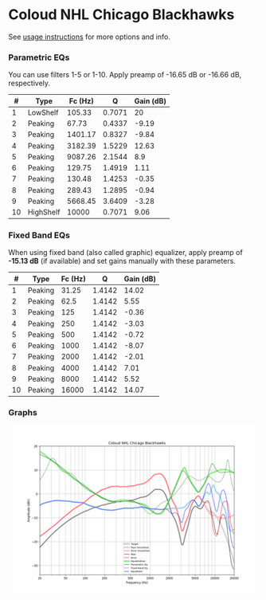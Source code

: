 # Coloud NHL Chicago Blackhawks
See [usage instructions](https://github.com/jaakkopasanen/AutoEq#usage) for more options and info.

### Parametric EQs
You can use filters 1-5 or 1-10. Apply preamp of -16.65 dB or -16.66 dB, respectively.

|   # | Type      |   Fc (Hz) |      Q |   Gain (dB) |
|-----|-----------|-----------|--------|-------------|
|   1 | LowShelf  |    105.33 | 0.7071 |       20    |
|   2 | Peaking   |     67.73 | 0.4337 |       -9.19 |
|   3 | Peaking   |   1401.17 | 0.8327 |       -9.84 |
|   4 | Peaking   |   3182.39 | 1.5229 |       12.63 |
|   5 | Peaking   |   9087.26 | 2.1544 |        8.9  |
|   6 | Peaking   |    129.75 | 1.4919 |        1.11 |
|   7 | Peaking   |    130.48 | 1.4253 |       -0.35 |
|   8 | Peaking   |    289.43 | 1.2895 |       -0.94 |
|   9 | Peaking   |   5668.45 | 3.6409 |       -3.28 |
|  10 | HighShelf |  10000    | 0.7071 |        9.06 |

### Fixed Band EQs
When using fixed band (also called graphic) equalizer, apply preamp of **-15.13 dB** (if available) and set gains manually with these parameters.

|   # | Type    |   Fc (Hz) |      Q |   Gain (dB) |
|-----|---------|-----------|--------|-------------|
|   1 | Peaking |     31.25 | 1.4142 |       14.02 |
|   2 | Peaking |     62.5  | 1.4142 |        5.55 |
|   3 | Peaking |    125    | 1.4142 |       -0.36 |
|   4 | Peaking |    250    | 1.4142 |       -3.03 |
|   5 | Peaking |    500    | 1.4142 |       -0.72 |
|   6 | Peaking |   1000    | 1.4142 |       -8.07 |
|   7 | Peaking |   2000    | 1.4142 |       -2.01 |
|   8 | Peaking |   4000    | 1.4142 |        7.01 |
|   9 | Peaking |   8000    | 1.4142 |        5.52 |
|  10 | Peaking |  16000    | 1.4142 |       14.07 |

### Graphs
![](./Coloud%20NHL%20Chicago%20Blackhawks.png)
